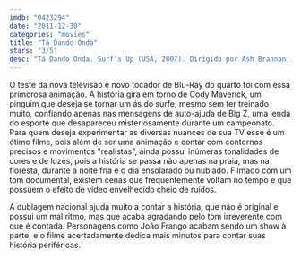 ```yaml
---
imdb: "0423294"
date: "2011-12-30"
categories: "movies"
title: "Tá Dando Onda"
stars: "3/5"
desc: "Tá Dando Onda. Surf's Up (USA, 2007). Dirigido por Ash Brannon, Chris Buck. Escrito por Don Rhymer, Ash Brannon, Chris Buck, Christopher Jenkins, Christopher Jenkins, Christian Darren, Lisa Addario, Joe Syracuse. Com Shia LaBeouf, Jeff Bridges, Zooey Deschanel, Jon Heder, James Woods, Diedrich Bader, Mario Cantone, Kelly Slater, Rob Machado."
---
```

O teste da nova televisão e novo tocador de Blu-Ray do quarto foi com essa primorosa animação. A história gira em torno de Cody Maverick, um pinguim que deseja se tornar um ás do surfe, mesmo sem ter treinado muito, confiando apenas nas mensagens de auto-ajuda de Big Z, uma lenda do esporte que desapareceu misteriosamente durante um campeonato. Para quem deseja experimentar as diversas nuances de sua TV esse é um ótimo filme, pois além de ser uma animação e contar com contornos precisos e movimentos "realistas", ainda possui inúmeras tonalidades de cores e de luzes, pois a história se passa não apenas na praia, mas na floresta, durante a noite fria e o dia ensolarado ou nublado. Filmado com um tom documental, existem cenas que frequentemente voltam no tempo e que possuem o efeito de vídeo envelhecido cheio de ruídos.

A dublagem nacional ajuda muito a contar a história, que não é original e possui um mal ritmo, mas que acaba agradando pelo tom irreverente com que é contada. Personagens como João Frango acabam sendo um show à parte, e o filme acertadamente dedica mais minutos para contar suas história periféricas.

